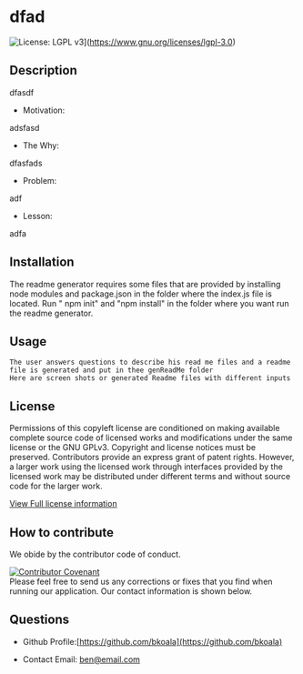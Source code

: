 # dfad
![License: LGPL v3](https://img.shields.io/badge/License-LGPL%20v3-blue.svg)](https://www.gnu.org/licenses/lgpl-3.0)

## Description

dfasdf

*  Motivation:      

adsfasd

* The Why: 

dfasfads

*  Problem:
      
adf

*  Lesson:

adfa

## Installation
The readme generator requires some files that are provided by installing node modules and package.json in the folder where the index.js file is located. Run " npm init" and "npm install" in the folder where you want run the readme generator.
    
## Usage
    The user answers questions to describe his read me files and a readme file is generated and put in thee genReadMe folder
    Here are screen shots or generated Readme files with different inputs
  
  ## License
   Permissions of this copyleft license are conditioned on making available complete source code of licensed works and modifications under the same license or the GNU GPLv3. Copyright and license notices must be preserved. Contributors provide an express grant of patent rights. However, a larger work using the licensed work through interfaces provided by the licensed work may be distributed under different terms and without source code for the larger work.  

  [View Full license information ](https://choosealicense.com/licenses/lgpl-3.0/)

  ## How to contribute  
   We obide by the contributor code of conduct. 

   [![Contributor Covenant](https://img.shields.io/badge/Contributor%20Covenant-2.1-4baaaa.svg)](code_of_conduct.md)  
   Please feel free to send us any corrections or fixes that you find when running our application. Our contact information is shown below.   
  
  ## Questions

  * Github Profile:[https://github.com/bkoala](https://github.com/bkoala)  
    
   * Contact Email: ben@email.com
